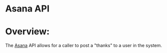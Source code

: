 # Asana API 

# Overview:

The [Asana] API allows for a caller to post a "thanks" to a user in the system.


[Asana]:https://asana.com/developers/api-reference/users